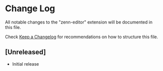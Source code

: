 # Change Log

All notable changes to the "zenn-editor" extension will be documented in this file.

Check [Keep a Changelog](http://keepachangelog.com/) for recommendations on how to structure this file.

## [Unreleased]

- Initial release